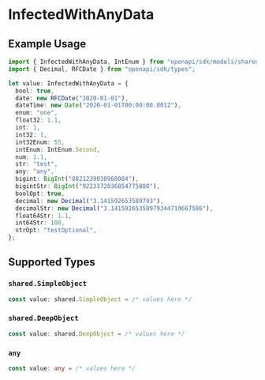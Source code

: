 # InfectedWithAnyData

## Example Usage

```typescript
import { InfectedWithAnyData, IntEnum } from "openapi/sdk/models/shared";
import { Decimal, RFCDate } from "openapi/sdk/types";

let value: InfectedWithAnyData = {
  bool: true,
  date: new RFCDate("2020-01-01"),
  dateTime: new Date("2020-01-01T00:00:00.001Z"),
  enum: "one",
  float32: 1.1,
  int: 1,
  int32: 1,
  int32Enum: 55,
  intEnum: IntEnum.Second,
  num: 1.1,
  str: "test",
  any: "any",
  bigint: BigInt("8821239038968084"),
  bigintStr: BigInt("9223372036854775808"),
  boolOpt: true,
  decimal: new Decimal("3.141592653589793"),
  decimalStr: new Decimal("3.14159265358979344719667586"),
  float64Str: 1.1,
  int64Str: 100,
  strOpt: "testOptional",
};
```

## Supported Types

### `shared.SimpleObject`

```typescript
const value: shared.SimpleObject = /* values here */
```

### `shared.DeepObject`

```typescript
const value: shared.DeepObject = /* values here */
```

### `any`

```typescript
const value: any = /* values here */
```

